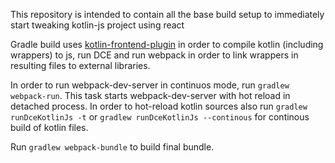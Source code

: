 This repository is intended to contain all the base build setup to immediately start tweaking kotlin-js project using react

Gradle build uses [kotlin-frontend-plugin](https://github.com/Kotlin/kotlin-frontend-plugin) in order to compile kotlin
(including wrappers) to js, run DCE and run webpack in order to link wrappers in resulting files to external libraries.

In order to run webpack-dev-server in continuos mode, run `gradlew webpack-run`. This task starts webpack-dev-server with hot
reload in detached process. In order to hot-reload kotlin sources also run `gradlew runDceKotlinJs -t` or `gradlew runDceKotlinJs --continous`
for continous build of kotlin files.

Run `gradlew webpack-bundle` to build final bundle.
